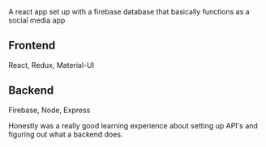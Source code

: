 A react app set up with a firebase database that basically functions as a social media app

## Frontend

React, Redux, Material-UI

## Backend
Firebase, Node, Express

Honestly was a really good learning experience about setting up API's and figuring out what a backend does.
